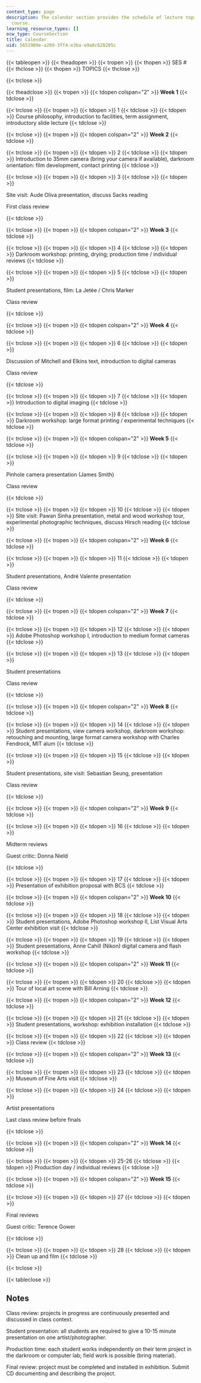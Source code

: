 ```yaml
---
content_type: page
description: The calendar section provides the schedule of lecture topics for the
  course.
learning_resource_types: []
ocw_type: CourseSection
title: Calendar
uid: 5651909e-a209-3ff4-e3ba-e9a8c628205c
---
```


{{< tableopen >}}
{{< theadopen >}}
{{< tropen >}}
{{< thopen >}}
SES #
{{< thclose >}}
{{< thopen >}}
TOPICS
{{< thclose >}}

{{< trclose >}}

{{< theadclose >}}
{{< tropen >}}
{{< tdopen colspan="2" >}}
**Week 1**
{{< tdclose >}}

{{< trclose >}}
{{< tropen >}}
{{< tdopen >}}
1
{{< tdclose >}}
{{< tdopen >}}
Course philosophy, introduction to facilities, term assignment, introductory slide lecture
{{< tdclose >}}

{{< trclose >}}
{{< tropen >}}
{{< tdopen colspan="2" >}}
**Week 2**
{{< tdclose >}}

{{< trclose >}}
{{< tropen >}}
{{< tdopen >}}
2
{{< tdclose >}}
{{< tdopen >}}
Introduction to 35mm camera (bring your camera if available), darkroom orientation: film development, contact printing
{{< tdclose >}}

{{< trclose >}}
{{< tropen >}}
{{< tdopen >}}
3
{{< tdclose >}}
{{< tdopen >}}


Site visit: Aude Oliva presentation, discuss Sacks reading

First class review


{{< tdclose >}}

{{< trclose >}}
{{< tropen >}}
{{< tdopen colspan="2" >}}
**Week 3**
{{< tdclose >}}

{{< trclose >}}
{{< tropen >}}
{{< tdopen >}}
4
{{< tdclose >}}
{{< tdopen >}}
Darkroom workshop: printing, drying; production time / individual reviews
{{< tdclose >}}

{{< trclose >}}
{{< tropen >}}
{{< tdopen >}}
5
{{< tdclose >}}
{{< tdopen >}}


Student presentations, film: La Jetée / Chris Marker

Class review


{{< tdclose >}}

{{< trclose >}}
{{< tropen >}}
{{< tdopen colspan="2" >}}
**Week 4**
{{< tdclose >}}

{{< trclose >}}
{{< tropen >}}
{{< tdopen >}}
6
{{< tdclose >}}
{{< tdopen >}}


Discussion of Mitchell and Elkins text, introduction to digital cameras

Class review


{{< tdclose >}}

{{< trclose >}}
{{< tropen >}}
{{< tdopen >}}
7
{{< tdclose >}}
{{< tdopen >}}
Introduction to digital imaging
{{< tdclose >}}

{{< trclose >}}
{{< tropen >}}
{{< tdopen >}}
8
{{< tdclose >}}
{{< tdopen >}}
Darkroom workshop: large format printing / experimental techniques
{{< tdclose >}}

{{< trclose >}}
{{< tropen >}}
{{< tdopen colspan="2" >}}
**Week 5**
{{< tdclose >}}

{{< trclose >}}
{{< tropen >}}
{{< tdopen >}}
9
{{< tdclose >}}
{{< tdopen >}}


Pinhole camera presentation (James Smith)

Class review


{{< tdclose >}}

{{< trclose >}}
{{< tropen >}}
{{< tdopen >}}
10
{{< tdclose >}}
{{< tdopen >}}
Site visit: Pawan Sinha presentation, metal and wood workshop tour, experimental photographic techniques, discuss Hirsch reading
{{< tdclose >}}

{{< trclose >}}
{{< tropen >}}
{{< tdopen colspan="2" >}}
**Week 6**
{{< tdclose >}}

{{< trclose >}}
{{< tropen >}}
{{< tdopen >}}
11
{{< tdclose >}}
{{< tdopen >}}


Student presentations, André Valente presentation

Class review


{{< tdclose >}}

{{< trclose >}}
{{< tropen >}}
{{< tdopen colspan="2" >}}
**Week 7**
{{< tdclose >}}

{{< trclose >}}
{{< tropen >}}
{{< tdopen >}}
12
{{< tdclose >}}
{{< tdopen >}}
Adobe Photoshop workshop I, introduction to medium format cameras
{{< tdclose >}}

{{< trclose >}}
{{< tropen >}}
{{< tdopen >}}
13
{{< tdclose >}}
{{< tdopen >}}


Student presentations

Class review


{{< tdclose >}}

{{< trclose >}}
{{< tropen >}}
{{< tdopen colspan="2" >}}
**Week 8**
{{< tdclose >}}

{{< trclose >}}
{{< tropen >}}
{{< tdopen >}}
14
{{< tdclose >}}
{{< tdopen >}}
Student presentations, view camera workshop, darkroom workshop: retouching and mounting, large format camera workshop with Charles Fendrock, MIT alum
{{< tdclose >}}

{{< trclose >}}
{{< tropen >}}
{{< tdopen >}}
15
{{< tdclose >}}
{{< tdopen >}}


Student presentations, site visit: Sebastian Seung, presentation

Class review


{{< tdclose >}}

{{< trclose >}}
{{< tropen >}}
{{< tdopen colspan="2" >}}
**Week 9**
{{< tdclose >}}

{{< trclose >}}
{{< tropen >}}
{{< tdopen >}}
16
{{< tdclose >}}
{{< tdopen >}}


Midterm reviews

Guest critic: Donna Nield


{{< tdclose >}}

{{< trclose >}}
{{< tropen >}}
{{< tdopen >}}
17
{{< tdclose >}}
{{< tdopen >}}
Presentation of exhibition proposal with BCS
{{< tdclose >}}

{{< trclose >}}
{{< tropen >}}
{{< tdopen colspan="2" >}}
**Week 10**
{{< tdclose >}}

{{< trclose >}}
{{< tropen >}}
{{< tdopen >}}
18
{{< tdclose >}}
{{< tdopen >}}
Student presentations, Adobe Photoshop workshop II, List Visual Arts Center exhibition visit
{{< tdclose >}}

{{< trclose >}}
{{< tropen >}}
{{< tdopen >}}
19
{{< tdclose >}}
{{< tdopen >}}
Student presentations, Anne Cahill (Nikon) digital camera and flash workshop
{{< tdclose >}}

{{< trclose >}}
{{< tropen >}}
{{< tdopen colspan="2" >}}
**Week 11**
{{< tdclose >}}

{{< trclose >}}
{{< tropen >}}
{{< tdopen >}}
20
{{< tdclose >}}
{{< tdopen >}}
Tour of local art scene with Bill Arning
{{< tdclose >}}

{{< trclose >}}
{{< tropen >}}
{{< tdopen colspan="2" >}}
**Week 12**
{{< tdclose >}}

{{< trclose >}}
{{< tropen >}}
{{< tdopen >}}
21
{{< tdclose >}}
{{< tdopen >}}
Student presentations, workshop: exhibition installation
{{< tdclose >}}

{{< trclose >}}
{{< tropen >}}
{{< tdopen >}}
22
{{< tdclose >}}
{{< tdopen >}}
Class review
{{< tdclose >}}

{{< trclose >}}
{{< tropen >}}
{{< tdopen colspan="2" >}}
**Week 13**
{{< tdclose >}}

{{< trclose >}}
{{< tropen >}}
{{< tdopen >}}
23
{{< tdclose >}}
{{< tdopen >}}
Museum of Fine Arts visit
{{< tdclose >}}

{{< trclose >}}
{{< tropen >}}
{{< tdopen >}}
24
{{< tdclose >}}
{{< tdopen >}}


Artist presentations

Last class review before finals


{{< tdclose >}}

{{< trclose >}}
{{< tropen >}}
{{< tdopen colspan="2" >}}
**Week 14**
{{< tdclose >}}

{{< trclose >}}
{{< tropen >}}
{{< tdopen >}}
25-26
{{< tdclose >}}
{{< tdopen >}}
Production day / individual reviews
{{< tdclose >}}

{{< trclose >}}
{{< tropen >}}
{{< tdopen colspan="2" >}}
**Week 15**
{{< tdclose >}}

{{< trclose >}}
{{< tropen >}}
{{< tdopen >}}
27
{{< tdclose >}}
{{< tdopen >}}


Final reviews

Guest critic: Terence Gower


{{< tdclose >}}

{{< trclose >}}
{{< tropen >}}
{{< tdopen >}}
28
{{< tdclose >}}
{{< tdopen >}}
Clean up and film
{{< tdclose >}}

{{< trclose >}}

{{< tableclose >}}

  

Notes
-----

Class review: projects in progress are continuously presented and discussed in class context.

Student presentation: all students are required to give a 10-15 minute presentation on one artist/photographer.

Production time: each student works independently on their term project in the darkroom or computer lab; field work is possible (bring material).

Final review: project must be completed and installed in exhibition. Submit CD documenting and describing the project.